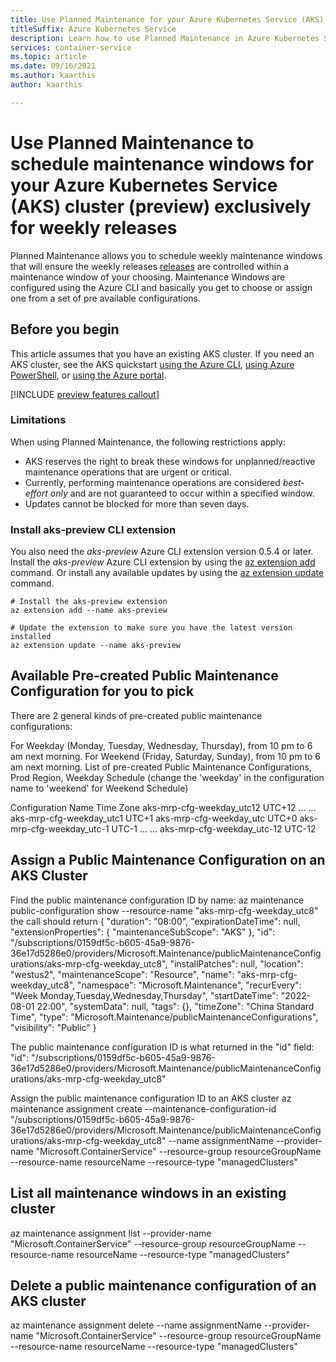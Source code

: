 ```yaml
---
title: Use Planned Maintenance for your Azure Kubernetes Service (AKS) cluster weekly releases (preview)
titleSuffix: Azure Kubernetes Service
description: Learn how to use Planned Maintenance in Azure Kubernetes Service (AKS).
services: container-service
ms.topic: article
ms.date: 09/16/2021
ms.author: kaarthis
author: kaarthis

---
```


# Use Planned Maintenance to schedule maintenance windows for your Azure Kubernetes Service (AKS) cluster (preview) exclusively for weekly releases

 Planned Maintenance allows you to schedule weekly maintenance windows that will ensure the weekly releases [releases] are controlled within a maintenance window of your choosing. Maintenance Windows are configured using the Azure CLI and basically you get to choose or assign one from a set of pre available configurations.

## Before you begin

This article assumes that you have an existing AKS cluster. If you need an AKS cluster, see the AKS quickstart [using the Azure CLI][aks-quickstart-cli], [using Azure PowerShell][aks-quickstart-powershell], or [using the Azure portal][aks-quickstart-portal].

[!INCLUDE [preview features callout](./includes/preview/preview-callout.md)]

### Limitations

When using Planned Maintenance, the following restrictions apply:

- AKS reserves the right to break these windows for unplanned/reactive maintenance operations that are urgent or critical.
- Currently, performing maintenance operations are considered *best-effort only* and are not guaranteed to occur within a specified window.
- Updates cannot be blocked for more than seven days.

### Install aks-preview CLI extension

You also need the *aks-preview* Azure CLI extension version 0.5.4 or later. Install the *aks-preview* Azure CLI extension by using the [az extension add][az-extension-add] command. Or install any available updates by using the [az extension update][az-extension-update] command.

```azurecli-interactive
# Install the aks-preview extension
az extension add --name aks-preview

# Update the extension to make sure you have the latest version installed
az extension update --name aks-preview
```

## Available Pre-created Public Maintenance Configuration for you to pick

There are 2 general kinds of pre-created public maintenance configurations:

For Weekday (Monday, Tuesday, Wednesday, Thursday), from 10 pm to 6 am next morning.
For Weekend (Friday, Saturday, Sunday), from 10 pm to 6 am next morning.
List of pre-created Public Maintenance Configurations, Prod Region, Weekday Schedule (change the 'weekday' in the configuration name to 'weekend' for Weekend Schedule)

Configuration Name	Time Zone
aks-mrp-cfg-weekday_utc12	UTC+12
...	...
aks-mrp-cfg-weekday_utc1	UTC+1
aks-mrp-cfg-weekday_utc	UTC+0
aks-mrp-cfg-weekday_utc-1	UTC-1
...	...
aks-mrp-cfg-weekday_utc-12	UTC-12

## Assign a Public Maintenance Configuration on an AKS Cluster

Find the public maintenance configuration ID by name:
az maintenance public-configuration show --resource-name "aks-mrp-cfg-weekday_utc8"
the call should return
{
"duration": "08:00",
"expirationDateTime": null,
"extensionProperties": {
"maintenanceSubScope": "AKS"
},
"id": "/subscriptions/0159df5c-b605-45a9-9876-36e17d5286e0/providers/Microsoft.Maintenance/publicMaintenanceConfigurations/aks-mrp-cfg-weekday_utc8",
"installPatches": null,
"location": "westus2",
"maintenanceScope": "Resource",
"name": "aks-mrp-cfg-weekday_utc8",
"namespace": "Microsoft.Maintenance",
"recurEvery": "Week Monday,Tuesday,Wednesday,Thursday",
"startDateTime": "2022-08-01 22:00",
"systemData": null,
"tags": {},
"timeZone": "China Standard Time",
"type": "Microsoft.Maintenance/publicMaintenanceConfigurations",
"visibility": "Public"
}

The public maintenance configuration ID is what returned in the "id" field:
"id": "/subscriptions/0159df5c-b605-45a9-9876-36e17d5286e0/providers/Microsoft.Maintenance/publicMaintenanceConfigurations/aks-mrp-cfg-weekday_utc8"

Assign the public maintenance configuration ID to an AKS cluster
az maintenance assignment create --maintenance-configuration-id "/subscriptions/0159df5c-b605-45a9-9876-36e17d5286e0/providers/Microsoft.Maintenance/publicMaintenanceConfigurations/aks-mrp-cfg-weekday_utc8" --name assignmentName --provider-name "Microsoft.ContainerService" --resource-group resourceGroupName --resource-name resourceName --resource-type "managedClusters"

## List all maintenance windows in an existing cluster

az maintenance assignment list --provider-name "Microsoft.ContainerService" --resource-group resourceGroupName --resource-name resourceName --resource-type "managedClusters"


## Delete a public maintenance configuration of an AKS cluster

az maintenance assignment delete --name assignmentName --provider-name "Microsoft.ContainerService" --resource-group resourceGroupName --resource-name resourceName --resource-type "managedClusters"


<!-- LINKS - Internal -->
[aks-quickstart-cli]: ./learn/quick-kubernetes-deploy-cli.md
[aks-quickstart-portal]: ./learn/quick-kubernetes-deploy-portal.md
[aks-quickstart-powershell]: ./learn/quick-kubernetes-deploy-powershell.md
[aks-support-policies]: support-policies.md
[aks-faq]: faq.md
[az-extension-add]: /cli/azure/extension#az_extension_add
[az-extension-update]: /cli/azure/extension#az_extension_update
[az-feature-list]: /cli/azure/feature#az_feature_list
[az-feature-register]: /cli/azure/feature#az_feature_register
[az-aks-install-cli]: /cli/azure/aks#az_aks_install_cli
[az-provider-register]: /cli/azure/provider#az_provider_register
[aks-upgrade]: upgrade-cluster.md
[releases]:release-tracker.md